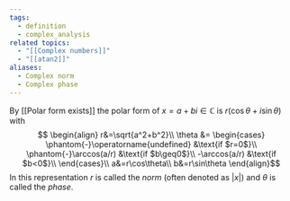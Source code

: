 ```yaml
---
tags:
  - definition
  - complex_analysis
related topics:
  - "[[Complex numbers]]"
  - "[[atan2]]"
aliases:
  - Complex norm
  - Complex phase
---
```

By [[Polar form exists]] the polar form of $x=a+bi\in\mathbb{C}$ is $r(\cos\theta+i\sin\theta)$ with$$
\begin{align}
	r&=\sqrt{a^2+b^2}\\
	\theta &= 
	\begin{cases}
		\phantom{-}\operatorname{undefined} &\text{if $r=0$}\\
		\phantom{-}\arccos(a/r) &\text{if $b\geq0$}\\
		-\arccos(a/r) &\text{if $b<0$}\\
	\end{cases}\\
	a&=r\cos\theta\\
	b&=r\sin\theta
\end{align}$$In this representation $r$ is called the _norm_ (often denoted as $|x|$) and $\theta$ is called the _phase_.